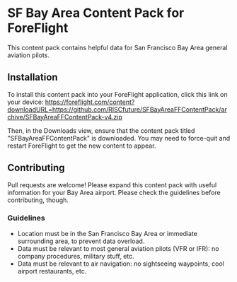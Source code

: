# SF Bay Area Content Pack for ForeFlight

This content pack contains helpful data for San Francisco Bay Area general
aviation pilots.

## Installation

To install this content pack into your ForeFlight application, click this link
on your device: https://foreflight.com/content?downloadURL=https://github.com/RISCfuture/SFBayAreaFFContentPack/archive/SFBayAreaFFContentPack-v4.zip

Then, in the Downloads view, ensure that the content pack titled
"SFBayAreaFFContentPack" is downloaded. You may need to force-quit and restart
ForeFlight to get the new content to appear.

## Contributing

Pull requests are welcome! Please expand this content pack with useful
information for your Bay Area airport. Please check the guidelines before
contributing, though.

### Guidelines

* Location must be in the San Francisco Bay Area or immediate surrounding area,
  to prevent data overload.
* Data must be relevant to most general aviation pilots (VFR or IFR): no company
  procedures, military stuff, etc.
* Data must be relevant to air navigation: no sightseeing waypoints, cool
  airport restaurants, etc.

